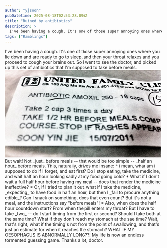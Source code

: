 ```yaml
---
author: "yjsoon"
pubDatetime: 2025-08-18T02:53:28.096Z
title: "Ruined by antibiotics"
description: >
  I've been having a cough. It's one of those super annoying ones where you lie down and are ready to go to sleep, and then your throat relaxes and you ...
tags: ["Ramblings"]
---
```






I've been having a cough. It's one of those super annoying ones where you lie down and are ready to go to sleep, and then your throat relaxes and you proceed to cough your brains out. So I went to see the doctor, and picked up this set of antibiotics that I'm supposed to take before meals. ![Medicine bah](public/images/2011/07/medicine_bah.jpg) But wait! Not \_just\_ before meals -- that would be too simple -- \_half an hour\_ before meals. This, naturally, drives me insane: \* I mean, what am I supposed to do if I forget, and eat first? Do I stop eating, take the medicine, and wait half an hour looking sadly at my food going cold? \* What if I don't wait a full half hour before having my meal -- does that render the medicine ineffective? \* Or, if I tried to plan it out, what if I take the medicine, \_expecting\_ to have food in half an hour, but then I \_fail to procure anything edible\_? Can I snack on something, does that even count? But it's not a meal, and the instructions say "before meals"! \* Also, when does the half hour countdown start? From when the pill enters my throat? But I have to take \_two\_ -- do I start timing from the first or second? Should I take both at the same time? What if they don't reach my stomach at the sae time? Wait, that's right, what if the timing's not from the point of swallowing, and that's just an estimate for when it reaches the stomach? WHAT IF MY OESOPHAGUS IS ABNORMALLY LONG??! My life is now an endless tormented guessing game. Thanks a lot, doctor.